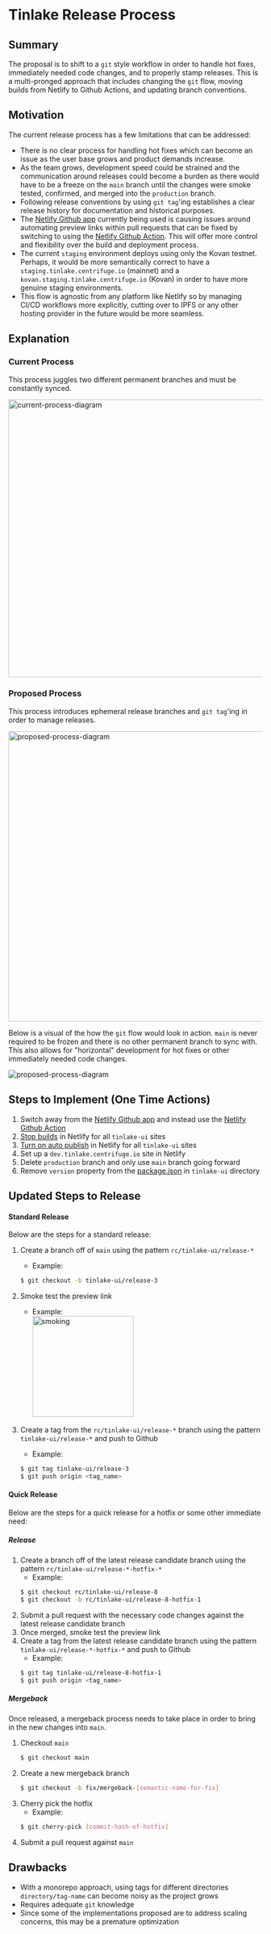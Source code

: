 # Tinlake Release Process

## Summary

The proposal is to shift to a `git` style workflow in order to handle hot fixes, immediately needed code changes, and to properly stamp releases. This is a multi-pronged approach that includes changing the `git` flow, moving builds from Netlify to Github Actions, and updating branch conventions.

## Motivation

The current release process has a few limitations that can be addressed:

- There is no clear process for handling hot fixes which can become an issue as the user base grows and product demands increase.
- As the team grows, development speed could be strained and the communication around releases could become a burden as there would have to be a freeze on the `main` branch until the changes were smoke tested, confirmed, and merged into the `production` branch.
- Following release conventions by using `git tag`'ing establishes a clear release history for documentation and historical purposes.
- The [Netlify Github app](https://github.com/apps/netlify) currently being used is causing issues around automating preview links within pull requests that can be fixed by switching to using the [Netlify Github Action](https://github.com/marketplace/actions/netlify-actions). This will offer more control and flexibility over the build and deployment process.
- The current `staging` environment deploys using only the Kovan testnet. Perhaps, it would be more semantically correct to have a `staging.tinlake.centrifuge.io` (mainnet) and a `kovan.staging.tinlake.centrifuge.io` (Kovan) in order to have more genuine staging environments.
- This flow is agnostic from any platform like Netlify so by managing CI/CD workflows more explicitly, cutting over to IPFS or any other hosting provider in the future would be more seamless.

## Explanation

### Current Process

This process juggles two different permanent branches and must be constantly synced.

<img src="https://i.imgur.com/dx7KQzV.png" alt="current-process-diagram" width="550">

### Proposed Process

This process introduces ephemeral release branches and `git tag`'ing in order to manage releases.

<img src="https://i.imgur.com/NfB2MUr.png" alt="proposed-process-diagram" width="575">

Below is a visual of the how the `git` flow would look in action. `main` is never required to be frozen and there is no other permanent branch to sync with. This also allows for "horizontal" development for hot fixes or other immediately needed code changes.

<img src="https://i.imgur.com/ZKWmP2M.png" alt="proposed-process-diagram">

## Steps to Implement (One Time Actions)

1. Switch away from the [Netlify Github app](https://github.com/apps/netlify) and instead use the [Netlify Github Action](https://github.com/marketplace/actions/netlify-actions)
2. [Stop builds](https://docs.netlify.com/configure-builds/stop-or-activate-builds/#stop-builds) in Netlify for all `tinlake-ui` sites
3. [Turn on auto publish](https://docs.netlify.com/site-deploys/manage-deploys/#unlock-a-locked-deploy) in Netlify for all `tinlake-ui` sites
4. Set up a `dev.tinlake.centrifuge.io` site in Netlify
5. Delete `production` branch and only use `main` branch going forward
6. Remove `version` property from the [package.json](https://github.com/centrifuge/apps/blob/4547082ce44d99303af748aa503fec1f58501ee8/tinlake-ui/package.json#L4) in `tinlake-ui` directory

## Updated Steps to Release

#### Standard Release

Below are the steps for a standard release:

1. Create a branch off of `main` using the pattern `rc/tinlake-ui/release-*`

   - Example:

   ```sh
   $ git checkout -b tinlake-ui/release-3
   ```

2. Smoke test the preview link
   - Example:
     <br />
     <img src="https://media.giphy.com/media/8hmCdMaXUewzcroADq/giphy.gif" alt="smoking" height="200">
3. Create a tag from the `rc/tinlake-ui/release-*` branch using the pattern `tinlake-ui/release-*` and push to Github
   - Example:
   ```sh
   $ git tag tinlake-ui/release-3
   $ git push origin <tag_name>
   ```

#### Quick Release

Below are the steps for a quick release for a hotfix or some other immediate need:

##### Release

1. Create a branch off of the latest release candidate branch using the pattern `rc/tinlake-ui/release-*-hotfix-*`
   - Example:
   ```sh
   $ git checkout rc/tinlake-ui/release-8
   $ git checkout -b rc/tinlake-ui/release-8-hotfix-1
   ```
2. Submit a pull request with the necessary code changes against the latest release candidate branch
3. Once merged, smoke test the preview link
4. Create a tag from the latest release candidate branch using the pattern `tinlake-ui/release-*-hotfix-*` and push to Github
   - Example:
   ```sh
   $ git tag tinlake-ui/release-8-hotfix-1
   $ git push origin <tag_name>
   ```

##### Mergeback

Once released, a mergeback process needs to take place in order to bring in the new changes into `main`.

1. Checkout `main`
   ```sh
   $ git checkout main
   ```
2. Create a new mergeback branch
   ```sh
   $ git checkout -b fix/mergeback-[semantic-name-for-fix]
   ```
3. Cherry pick the hotfix
   - Example:
   ```sh
   $ git cherry-pick [commit-hash-of-hotfix]
   ```
4. Submit a pull request against `main`

## Drawbacks

- With a monorepo approach, using tags for different directories `directory/tag-name` can become noisy as the project grows
- Requires adequate `git` knowledge
- Since some of the implementations proposed are to address scaling concerns, this may be a premature optimization

